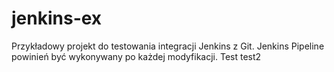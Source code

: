 # jenkins-ex

Przykładowy projekt do testowania integracji Jenkins z Git.
Jenkins Pipeline powinień być wykonywany po każdej modyfikacji.
Test
test2

